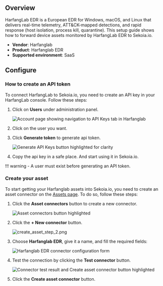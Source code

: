 
## Overview

HarfangLab EDR is a European EDR for Windows, macOS, and Linux that delivers real-time telemetry, ATT&CK-mapped detections, and rapid response (host isolation, process kill, quarantine). This setup guide shows how to forward device assets monitored by HarfangLab EDR to Sekoia.io.

- **Vendor**: Harfanglab
- **Product**: Harfanglab EDR
- **Supported environment**: SaaS

## Configure

### How to create an API token

To connect HarfangLab to Sekoia.io, you need to create an API key in your
HarfangLab console. Follow these steps:

1. Click on **Users** under administration panel.

    ![Account page showing navigation to API Keys tab in Harfanglab](/assets/operation_center/asset_connectors/device/harfanglab/users_button.png)

2. Click on the user you want.

3. Click **Generate token** to generate api token.

    ![Generate API Keys button highlighted for clarity](/assets/operation_center/asset_connectors/device/harfanglab/generate_button.png)

4. Copy the api key in a safe place. And start using it in Sekoia.io.

!!! warning
    - A user must exist before generating an API token.


### Create your asset

To start getting your Harfanglab assets into Sekoia.io, you need to create an asset connector on the [Assets page](https://app.sekoia.io/assets). To do so, follow these steps:

1. Click the **Asset connectors** button to create a new connector.

    ![Asset connectors button highlighted](/assets/operation_center/asset_connectors/vulnerability/common/create_asset_connector_button.png)

2. Click the **+ New connector** button.
    
    ![create_asset_step_2.png](/assets/operation_center/asset_connectors/vulnerability/common/create_asset_connector_1.png)

3. Choose **Harfanglab EDR**, give it a name, and fill the required fields:

    ![Harfanglab EDR connector configuration form](/assets/operation_center/asset_connectors/device/harfanglab/harfanglab_connector.png)

4. Test the connection by clicking the **Test connector** button.

    ![Connector test result and Create asset connector button highlighted](/assets/operation_center/asset_connectors/device/harfanglab/harfanglab_page.png)

5. Click the **Create asset connector** button.

